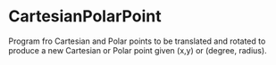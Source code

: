 # CartesianPolarPoint

Program fro Cartesian and Polar points to be translated and rotated to produce a new Cartesian or Polar point given (x,y) or (degree, radius).

